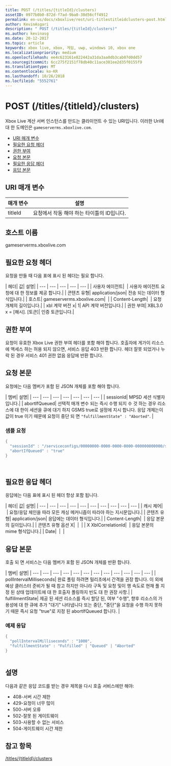 ```yaml
---
title: POST (/titles/{titleId}/clusters)
assetID: 0977b0b0-872d-f7ad-9ba0-30d56cff4912
permalink: en-us/docs/xboxlive/rest/uri-titlestitleidclusters-post.html
author: KevinAsgari
description: " POST (/titles/{titleId}/clusters)"
ms.author: kevinasg
ms.date: 20-12-2017
ms.topic: article
keywords: xbox live, xbox, 게임, uwp, windows 10, xbox one
ms.localizationpriority: medium
ms.openlocfilehash: ee4c623161e822442a31da3aa0db3cab07d0dd57
ms.sourcegitcommit: 6cc275f2151f78db40c11ace381ee2d35f0155f9
ms.translationtype: MT
ms.contentlocale: ko-KR
ms.lasthandoff: 10/26/2018
ms.locfileid: "5552761"
---
```

# <a name="post-titlestitleidclusters"></a>POST (/titles/{titleId}/clusters)
Xbox Live 계산 서버 인스턴스를 만드는 클라이언트 수 있는 URI입니다. 이러한 Uri에 대 한 도메인은 `gameserverms.xboxlive.com`.
 
  * [URI 매개 변수](#ID4EX)
  * [필요한 요청 헤더](#ID4EGB)
  * [권한 부여](#ID4ELD)
  * [요청 본문](#ID4EWD)
  * [필요한 응답 헤더](#ID4EZE)
  * [응답 본문](#ID4E5G)
 
<a id="ID4EX"></a>

 
## <a name="uri-parameters"></a>URI 매개 변수
 
| 매개 변수| 설명| 
| --- | --- | 
| titleId| 요청에서 작동 해야 하는 타이틀의 ID입니다.| 
  
<a id="ID5EG"></a>

 
## <a name="host-name"></a>호스트 이름

gameserverms.xboxlive.com
 
<a id="ID4EGB"></a>

 
## <a name="required-request-headers"></a>필요한 요청 헤더
 
요청을 만들 때 다음 표에 표시 된 헤더는 필요 합니다.
 
| 헤더| 값| 설명| 
| --- | --- | --- | --- | --- | 
| 사용자 에이전트|  | 사용자 에이전트 요청에 대 한 정보를 제공 합니다.| 
| 콘텐츠 유형| application/json| 전송 되는 데이터 형식입니다.| 
| 호스트| gameserverms.xboxlive.com|  | 
| Content-Length|  | 요청 개체의 길이입니다.| 
| xbl 계약 버전 x| 1| API 계약 버전입니다.| 
| 권한 부여| XBL3.0 x = [해시]. [토큰]| 인증 토큰입니다.| 
  
<a id="ID4ELD"></a>

 
## <a name="authorization"></a>권한 부여
 
요청이 유효한 Xbox Live 권한 부여 헤더를 포함 해야 합니다. 호출자에 게가이 리소스에 액세스 하는 허용 되지 않으면, 서비스 응답 403 반환 합니다. 헤더 잘못 되었거나 누락 된 경우 서비스 401 권한 없음 응답에 반환 합니다.
  
<a id="ID4EWD"></a>

 
## <a name="request-body"></a>요청 본문
 
요청에는 다음 멤버가 포함 된 JSON 개체를 포함 해야 합니다.
 
| 멤버| 설명| 
| --- | --- | --- | --- | --- | --- | --- | 
| sessionId| MPSD 세션 식별자입니다.| 
| abortIfQueued| 선택적 매개 변수 되는 즉시 수행 되지 수 것 하는 경우 리소스에 대 한이 세션을 큐에 대기 하지 GSMS true로 설정에 지시 합니다. 응답 개체는이 값이 true 이기 때문에 요청이 중단 되 면 <code>"fulfillmentState" : "Aborted"</code>. | 
 
<a id="ID4ERE"></a>

 
### <a name="sample-request"></a>샘플 요청
 

```cpp
{
  "sessionId" : "/serviceconfigs/00000000-0000-0000-0000-000000000000/sessiontemplates/quick/session/scott1",
  "abortIfQueued" : "true"
}

      
```

   
<a id="ID4EZE"></a>

 
## <a name="required-response-headers"></a>필요한 응답 헤더
 
응답에는 다음 표에 표시 된 헤더 항상 포함 됩니다.
 
| 헤더| 값| 설명| 
| --- | --- | --- | --- | --- | --- | --- | --- | --- | --- | 
| 캐시 제어|  | 요청/응답 체인을 따라 모든 캐싱 메커니즘이 따라야 하는 지시문입니다.| 
| 콘텐츠 유형| application/json| 응답에는 데이터 형식입니다.| 
| Content-Length|  | 응답 본문의 길이입니다.| 
| 콘텐츠 유형 옵션 X|  |  | 
| X XblCorrelationId|  | 응답 본문의 mime 형식입니다.| 
| Date|  |  | 
  
<a id="ID4E5G"></a>

 
## <a name="response-body"></a>응답 본문
 
호출 되 면 서비스는 다음 멤버가 포함 된 JSON 개체를 반환 합니다.
 
| 멤버| 설명| 
| --- | --- | --- | --- | --- | --- | --- | --- | --- | --- | --- | --- | 
| pollIntervalMilliseconds| 완료 폴링 하려면 밀리초에서 간격을 권장 합니다. 이 외에 예상 클러스터 준비가 될 때 참고 하지만 아니라 구독 및 요청 및이 행 속도로 현재 풀 지정 된 상태 업데이트에 대 한 호출자 폴링하지 빈도 대 한 권장 사항.| 
| fulfillmentState| 제공 된 세션 리소스를 즉시 할당 된, 여부 "수행", 향후 리소스의 가용성에 대 한 큐에 추가 "대기" 나타냅니다 또는 중단, "중단"을 요청을 수행 하지 못하기 때문 즉시 요청 "true"로 지정 된 abortIfQueued 합니다. | 
 
<a id="ID4EWH"></a>

 
### <a name="sample-response"></a>예제 응답
 

```cpp
{
  "pollIntervalMilliseconds" : "1000",
  "fulfillmentState" : "Fulfilled" | "Queued" | "Aborted"
}
      
```

   
<a id="remarks"></a>

 
## <a name="remarks"></a>설명
 
다음과 같은 응답 코드를 받는 경우 제목을 다시 호출 서비스에만 해야:
 
   * 408-서버 시간 제한
   * 429-요청이 너무 많이
   * 500-서버 오류
   * 502-잘못 된 게이트웨이
   * 503-사용할 수 없는 서비스
   * 504-게이트웨이 시간 제한
   
<a id="ID4EFBAC"></a>

 
## <a name="see-also"></a>참고 항목
 [/titles/{titleId}/clusters](uri-titlestitleidclusters.md)

  